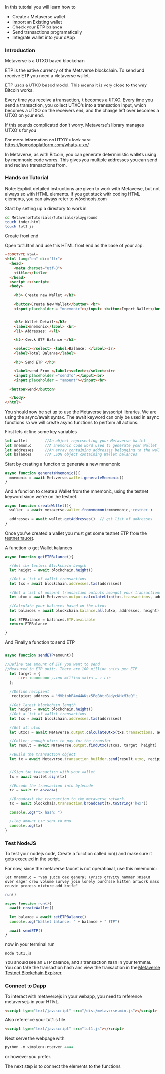 In this tutorial you will learn how to

* Create a Metaverse wallet
* Import an Existing wallet
* Check your ETP balance
* Send transactions programatically
* Integrate wallet into your dApp

### Introduction

Metaverse is a UTXO based blockchain

ETP is the native currency of the Metaverse blockchain. To send and receive ETP you need a Metaverse wallet.

ETP uses a UTXO based model. This means it is very close to the way Bitcoin works.

Every time you receive a transaction, it becomes a UTXO.
Every time you send a transaction, you collect UTXO's into a transaction input,
which becomes a UTXO on the receivers end, and the change left over becomes a UTXO on your end.

If this sounds complicated don't worry. Metaverse's library manages UTXO's for you

For more information on UTXO's look here https://komodoplatform.com/whats-utxo/

In Metaverse, as with Bitcoin, you can generate deterministic wallets using by memnonic code words. This gives you multiple addresses you can send and recieve transactions from.

### Hands on Tutorial

Note: Explicit detailed instructions are given to work with Metaverse, but not always so with HTML elements. If you get stuck with coding HTML elements, you can always refer to w3schools.com

Start by setting up a directory to work in

```bash
cd MetaverseTutorials/tutorials/playground
touch index.html
touch tut1.js
```

Create front end

Open tut1.html and use this HTML front end as the base of your app.

```html
<!DOCTYPE html>
<html lang="en" dir="ltr">
  <head>
    <meta charset="utf-8">
    <title></title>
  </head>
  <script ></script>
  <body>

    <h3> Create new Wallet </h3>

    <button>Create New Wallet</button> <br>
    <input placeholder = "mnemonic"></input> <button>Import Wallet</button>


    <h3> Wallet Details</h3>
    <label>mnemonic</label> <br>
    <li> Addresses: </li>

    <h3> Check ETP Balance </h3>

    <select></select> <label>Balance: </label><br>
    <label>Total Balance</label>

    <h3> Send ETP </h3>

    <label>send From </label><select></select><br>
    <input placeholder ="sendTo"></input><br>
    <input placeholder = "amount"></input><br>

  <button>Send</button>

  </body>
</html>
```


You should now be set up to use the Metaverse javascript libraries. We are using the async/await syntax. The await keyword can only be used in async functions so we will create async functions to perform all actions.

First lets define some key variables

```javascript
let wallet        //An object representing your Metaverse Wallet
let mnemonic      //A mnemonic code word used to generate your Wallet
let addresses     //An array containing addresses belonging to the wallet
let balances      //A JSON object containing Wallet balances

```

Start by creating a function to generate a new mnemonic

```javascript
async function generateMnemonic(){
  mnemonic = await Metaverse.wallet.generateMnemonic()
}

```

And a function to create a Wallet from the mnemonic, using the testnet keyword since we're on the testnet.


```javascript
async function createWallet(){
  wallet  = await Metaverse.wallet.fromMnemonic(mnemonic,'testnet')

  addresses = await wallet.getAddresses()  // get list of addresses
}
```
Once you've created a wallet you must get some testnet ETP from the [testnet faucet](https://free.mvs.org/).

A function to get Wallet balances

```javascript
async function getETPBalance(){

  //Get the lastest Blockchain Length
  let height = await blockchain.height()  

  //Get a list of wallet transactions
  let txs = await blockchain.addresses.txs(addresses)

  //Get a list of unspent transaction outputs amongst your transactions   
  let utxo = await Metaverse.output.calculateUtxo(txs.transactions, addresses)    

  //Calculate your balances based on the utxos
  let balances = await blockchain.balance.all(utxo, addresses, height)

  let ETPBalance = balances.ETP.available
  return ETPBalance

}

```

And Finally a function to send ETP

```javascript

async function sendETP(amount){

//Define the amount of ETP you want to send
//Measured in ETP units. There are 100 million units per ETP.
  let target = {
      ETP: 100000000 //100 million units = 1 ETP
  };

  //Define recipient
   recipient_address = "MVbtobP4m44AKsx5PqBbtrBUdycNHxM3eQ";

  //Get latest blockchain length
  let height = await blockchain.height()
  //Get a list of wallet transactions
  let txs = await blockchain.addresses.txs(addresses)

  //Get all utxo
  let utxos = await Metaverse.output.calculateUtxo(txs.transactions, addresses)

  //Collect enough utxos to pay for the transfer
  let result = await Metaverse.output.findUtxo(utxos, target, height)

  //Build the transaction object
  let tx = await Metaverse.transaction_builder.send(result.utxo, recipient_address, undefined, target, result.utxo[0].address, result.change)


  //Sign the transaction with your wallet
  tx = await wallet.sign(tx)

  //Encode the transaction into bytecode
  tx = await tx.encode()

  //Broadcast the transaction to the metaverse network.
  tx = await blockchain.transaction.broadcast(tx.toString('hex'))

  console.log("tx hash: ")

  //log amount ETP sent to WHO
  console.log(tx)
}

```
### Test NodeJS

To test your nodejs code, Create a function called run() and make sure it gets executed in the script.

For now, since the metaverse faucet is not operational, use this mnemonic:

```
let mnemonic = "van juice oak general lyrics gravity hammer shield over eager crew volume survey join lonely purchase kitten artwork mass cousin process mixture add knife"

```

```javascript
run()

async function run(){
  await createWallet()

  let balance = await getETPBalance()
  console.log("Wallet balance: " + balance + " ETP")

  await sendETP()
}
```

now in your terminal run

```
node tut1.js
```

You should see an ETP balance, and a transaction hash in your terminal. You can take the transaction hash and view the transaction in the [Metaverse Testnet Blockchain Explorer](https://explorer-testnet.mvs.org/).


### Connect to Dapp

To interact with metaversejs in your webapp, you need to reference metaversejs in your HTML.

```html
<script type="text/javascript" src="/dist/metaverse.min.js"></script>
```

Also reference your tut1.js file.

```html
<script type="text/javascript" src="tut1.js"></script>
```

Next serve the webpage with


```python
python -m SimpleHTTPServer 4444
```

or however you prefer.

The next step is to connect the elements to the functions
